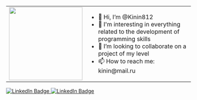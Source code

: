 <table width="100%">
		<tr>
			<td width="200">
        <div id="header" align="center">
          <img src="https://media.giphy.com/media/M9gbBd9nbDrOTu1Mqx/giphy.gif" width="200"/>
        </div>
      </td>
			<td width="900">
      	<ul>
					<li>👋 Hi, I’m @Kinin812</li>
					<li>👀 I'm interesting in everything related to the development of programming skills</li>
          <li>💞️ I’m looking to collaborate on a project of my level</li>
          <li>📫 How to reach me: kinin@mail.ru</li>
				</ul>
			</td>
		</tr>
</table>

<div id="badges">
  <a href="https://www.linkedin.com/in/kirill-kalmykov/" target="_blank">
    <img src="https://img.shields.io/badge/LinkedIn-blue?style=for-the-badge&logo=linkedin&logoColor=white" alt="LinkedIn Badge"/>
  </a>
	<a href="https://www.linkedin.com/in/kirill-kalmykov/" target="_blank">
    		<img src="https://img.shields.io/static/v1?label=HeadHunter&message=.RU&color=red" alt="LinkedIn Badge" alt="HeadHunter Badge"/>
  	</a>
</div>

<!---
Kinin812/Kinin812 is a ✨ special ✨ repository because its `README.md` (this file) appears on your GitHub profile.
You can click the Preview link to take a look at your changes.
--->

